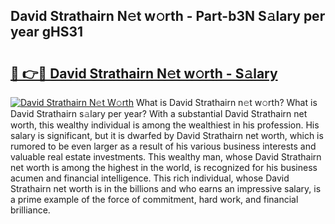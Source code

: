 ## David Strathairn N𝚎t w𝚘rth - Part-b3N S𝚊lary per year gHS31

# <h2><a href="http://gc05279.nevu.top/?p=David+Strathairn">🔗 👉🔴 David Strathairn N𝚎t w𝚘rth - S𝚊lary</a></h2>

[![David Strathairn N𝚎t W𝚘rth](https://i.imgur.com/Oavwk0R.jpeg)](http://gc05279.nevu.top/?p=David+Strathairn)
What is David Strathairn n𝚎t w𝚘rth? What is David Strathairn s𝚊lary per year?
With a substantial David Strathairn net worth, this wealthy individual is among the wealthiest in his profession. His salary is significant, but it is dwarfed by David Strathairn net worth, which is rumored to be even larger as a result of his various business interests and valuable real estate investments. This wealthy man, whose David Strathairn net worth is among the highest in the world, is recognized for his business acumen and financial intelligence. This rich individual, whose David Strathairn net worth is in the billions and who earns an impressive salary, is a prime example of the force of commitment, hard work, and financial brilliance.
